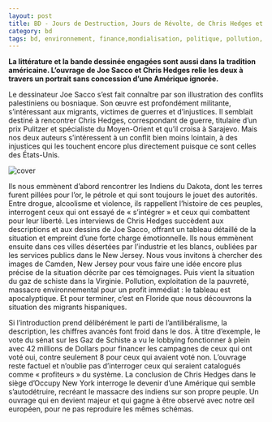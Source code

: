 ```yaml
---
layout: post
title: BD - Jours de Destruction, Jours de Révolte, de Chris Hedges et Joe Sacco (2012)
category: bd
tags: bd, environnement, finance,mondialisation, politique, pollution, usa, 2010s
---
```

**La littérature et la bande dessinée engagées sont aussi dans la tradition américaine. L’ouvrage de Joe Sacco et Chris Hedges relie les deux à travers un portrait sans concession d’une Amérique ignorée.**

Le dessinateur Joe Sacco s’est fait connaître par son illustration des conflits palestiniens ou bosniaque. Son œuvre est profondément militante, s’intéressant aux migrants, victimes de guerres et d’injustices. Il semblait destiné à rencontrer Chris Hedges, correspondant de guerre, titulaire d’un prix Pulitzer et spécialiste du Moyen-Orient et qu’il croisa à Sarajevo. Mais nos deux auteurs s’intéressent à un conflit bien moins lointain, à des injustices qui les touchent encore plus directement puisque ce sont celles des États-Unis.

![cover](https://cheziceman.files.wordpress.com/2016/10/jours2.jpg)

Ils nous emmènent d’abord rencontrer les Indiens du Dakota, dont les terres furent pillées pour l’or, le pétrole et qui sont toujours le jouet des autorités. Entre drogue, alcoolisme et violence, ils rappellent l’histoire de ces peuples, interrogent ceux qui ont essayé de « s’intégrer » et ceux qui combattent pour leur liberté. Les interviews de Chris Hedges succèdent aux descriptions et aux dessins de Joe Sacco, offrant un tableau détaillé de la situation et empreint d’une forte charge émotionnelle. Ils nous emmènent ensuite dans ces villes désertées par l’industrie et les blancs, oubliées par les services publics dans le New Jersey. Nous vous invitons à chercher des images de Camden, New Jersey pour vous faire une idée encore plus précise de la situation décrite par ces témoignages. Puis vient la situation du gaz de schiste dans la Virginie. Pollution, exploitation de la pauvreté, massacre environnemental pour un profit immédiat : le tableau est apocalyptique. Et pour terminer, c’est en Floride que nous découvrons la situation des migrants hispaniques.

Si l’introduction prend délibérément le parti de l’antilibéralisme, la description, les chiffres avancés font froid dans le dos. À titre d’exemple, le vote du sénat sur les Gaz de Schiste a vu le lobbying fonctionner à plein avec 42 millions de Dollars pour financer les campagnes de ceux qui ont voté oui, contre seulement 8 pour ceux qui avaient voté non. L’ouvrage reste factuel et n’oublie pas d’interroger ceux qui seraient catalogués comme « profiteurs » du système. La conclusion de Chris Hedges dans le siège d’Occupy New York interroge le devenir d’une Amérique qui semble s’autodétruire, recréant le massacre des indiens sur son propre peuple. Un ouvrage qui en devient majeur et qui gagne à être observé avec notre œil européen, pour ne pas reproduire les mêmes schémas.

